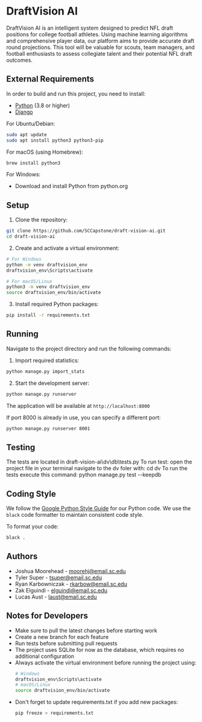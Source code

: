 # DraftVision AI

DraftVision AI is an intelligent system designed to predict NFL draft positions for college football athletes. Using machine learning algorithms and comprehensive player data, our platform aims to provide accurate draft round projections. This tool will be valuable for scouts, team managers, and football enthusiasts to assess collegiate talent and their potential NFL draft outcomes.

## External Requirements

In order to build and run this project, you need to install:

- [Python](https://www.python.org/downloads/) (3.8 or higher)
- [Django](https://www.djangoproject.com/download/)

For Ubuntu/Debian:
```bash
sudo apt update
sudo apt install python3 python3-pip
```

For macOS (using Homebrew):
```bash
brew install python3
```

For Windows:
- Download and install Python from python.org

## Setup

1. Clone the repository:
```bash
git clone https://github.com/SCCapstone/draft-vision-ai.git
cd draft-vision-ai
```

2. Create and activate a virtual environment:
```bash
# For Windows
python -m venv draftvision_env
draftvision_env\Scripts\activate

# For macOS/Linux
python3 -m venv draftvision_env
source draftvision_env/bin/activate
```

3. Install required Python packages:
```bash
pip install -r requirements.txt
```

## Running

Navigate to the project directory and run the following commands:

1. Import required statistics:
```bash
python manage.py import_stats
```

2. Start the development server:
```bash
python manage.py runserver
```

The application will be available at `http://localhost:8000`

If port 8000 is already in use, you can specify a different port:
```bash
python manage.py runserver 8001
```

## Testing
The tests are located in draft-vision-ai\dv\db\tests.py
To run test: open the project file in your terminal
navigate to the dv foler with: cd dv
To run the tests execute this command: python manage.py test --keepdb

## Coding Style

We follow the [Google Python Style Guide](https://google.github.io/styleguide/pyguide.html) for our Python code. We use the `black` code formatter to maintain consistent code style.

To format your code:
```bash
black .
```

## Authors

- Joshua Moorehead - moorehj@email.sc.edu
- Tyler Super - tsuper@email.sc.edu
- Ryan Karbowniczak - rkarbow@email.sc.edu
- Zak Elguindi - elguindi@email.sc.edu
- Lucas Aust - laust@email.sc.edu

## Notes for Developers

- Make sure to pull the latest changes before starting work
- Create a new branch for each feature
- Run tests before submitting pull requests
- The project uses SQLite for now as the database, which requires no additional configuration
- Always activate the virtual environment before running the project using:
  ```bash
  # Windows
  draftvision_env\Scripts\activate
  # macOS/Linux
  source draftvision_env/bin/activate
  ```
- Don't forget to update requirements.txt if you add new packages:
  ```bash
  pip freeze > requirements.txt
  ```
